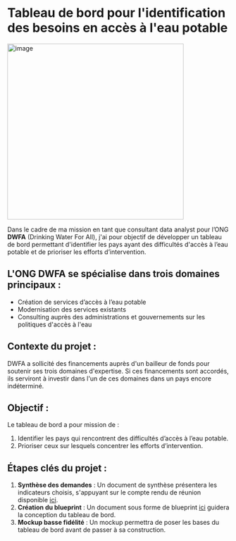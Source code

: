 # Tableau de bord pour l'identification des besoins en accès à l'eau potable


<img src="https://github.com/user-attachments/assets/89301542-a6ac-4f55-bb0d-3ad340a2c0a3" alt="image" width="400"/>


Dans le cadre de ma mission en tant que consultant data analyst pour l’ONG **DWFA** (Drinking Water For All), j'ai pour objectif de développer un tableau de bord permettant d'identifier les pays ayant des difficultés d'accès à l’eau potable et de prioriser les efforts d’intervention.

## L'ONG DWFA se spécialise dans trois domaines principaux :
- Création de services d’accès à l’eau potable
- Modernisation des services existants
- Consulting auprès des administrations et gouvernements sur les politiques d'accès à l'eau

## Contexte du projet :
DWFA a sollicité des financements auprès d'un bailleur de fonds pour soutenir ses trois domaines d'expertise. Si ces financements sont accordés, ils serviront à investir dans l'un de ces domaines dans un pays encore indéterminé.

## Objectif :
Le tableau de bord a pour mission de :
1. Identifier les pays qui rencontrent des difficultés d’accès à l’eau potable.
2. Prioriser ceux sur lesquels concentrer les efforts d’intervention.

## Étapes clés du projet :
1. **Synthèse des demandes** : Un document de synthèse présentera les indicateurs choisis, s'appuyant sur le compte rendu de réunion disponible [ici](CR+réunion+lancement+DWFA.pdf).
2. **Création du blueprint** : Un document sous forme de blueprint [ici](Blueprint.docx) guidera la conception du tableau de bord.
3. **Mockup basse fidélité** : Un mockup permettra de poser les bases du tableau de bord avant de passer à sa construction.
